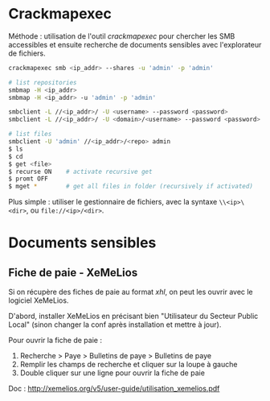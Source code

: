 ```toc

```

# Crackmapexec

Méthode : utilisation de l'outil *crackmapexec* pour chercher les SMB accessibles et ensuite recherche de documents sensibles avec l'explorateur de fichiers.
```bash
crackmapexec smb <ip_addr> --shares -u 'admin' -p 'admin'

# list repositories
smbmap -H <ip_addr>
smbmap -H <ip_addr> -u 'admin' -p 'admin'

smbclient -L //<ip_addr>/ -U <username> --password <password>
smbclient -L //<ip_addr>/ -U <domain>/<username> --password <password> # if AD

# list files
smbclient -U 'admin' //<ip_addr>/<repo> admin
$ ls
$ cd
$ get <file>
$ recurse ON    # activate recursive get
$ promt OFF
$ mget *        # get all files in folder (recursively if activated)
```

Plus simple : utiliser le gestionnaire de fichiers, avec la syntaxe `\\<ip>\<dir>`, ou `file://<ip>/<dir>`.


# Documents sensibles
## Fiche de paie - XeMeLios
Si on récupère des fiches de paie au format *xhl*, on peut les ouvrir avec le logiciel XeMeLios.

D'abord, installer XeMeLios en précisant bien "Utilisateur du Secteur Public Local" (sinon changer la conf après installation et mettre à jour).

Pour ouvrir la fiche de paie :
1. Recherche > Paye > Bulletins de paye > Bulletins de paye
2. Remplir les champs de recherche et cliquer sur la loupe à gauche
3. Double cliquer sur une ligne pour ouvrir la fiche de paie

Doc : http://xemelios.org/v5/user-guide/utilisation_xemelios.pdf
